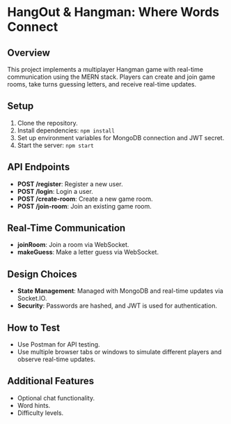# HangOut & Hangman: Where Words Connect

## Overview
This project implements a multiplayer Hangman game with real-time communication using the MERN stack. Players can create and join game rooms, take turns guessing letters, and receive real-time updates.

## Setup
1. Clone the repository.
2. Install dependencies: `npm install`
3. Set up environment variables for MongoDB connection and JWT secret.
4. Start the server: `npm start`

## API Endpoints
- **POST /register**: Register a new user.
- **POST /login**: Login a user.
- **POST /create-room**: Create a new game room.
- **POST /join-room**: Join an existing game room.

## Real-Time Communication
- **joinRoom**: Join a room via WebSocket.
- **makeGuess**: Make a letter guess via WebSocket.

## Design Choices
- **State Management**: Managed with MongoDB and real-time updates via Socket.IO.
- **Security**: Passwords are hashed, and JWT is used for authentication.

## How to Test
- Use Postman for API testing.
- Use multiple browser tabs or windows to simulate different players and observe real-time updates.

## Additional Features
- Optional chat functionality.
- Word hints.
- Difficulty levels.

